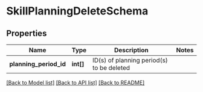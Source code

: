 # SkillPlanningDeleteSchema

## Properties
Name | Type | Description | Notes
------------ | ------------- | ------------- | -------------
**planning_period_id** | **int[]** | ID(s) of planning period(s) to be deleted | 

[[Back to Model list]](../README.md#documentation-for-models) [[Back to API list]](../README.md#documentation-for-api-endpoints) [[Back to README]](../README.md)


